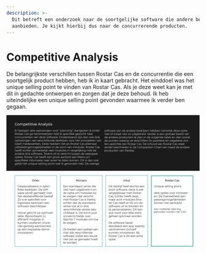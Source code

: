 ```yaml
---
description: >-
  Dit betreft een onderzoek naar de soortgelijke software die andere bedrijven
  aanbieden. Je kijkt hierbij dus naar de concurrerende producten.
---
```


# Competitive Analysis

De belangrijkste verschillen tussen Rostar Cas en de concurrentie die een soortgelijk product hebben, heb ik in kaart gebracht. Het einddoel was het unique selling point te vinden van Rostar Cas. Als je deze weet kan je met dit in gedachte ontwerpen en zorgen dat je deze behoud. Ik heb uiteindelijke een unique selling point gevonden waarmee ik verder ben gegaan.

![](../.gitbook/assets/competitive_analysis_v2%20%281%29.png)

